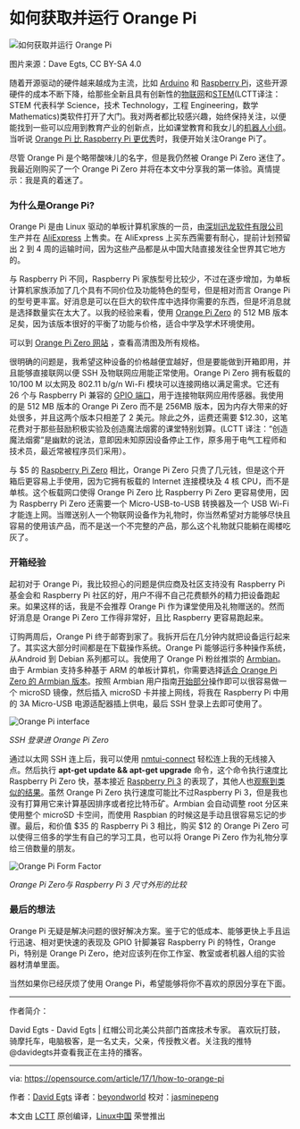 
如何获取并运行 Orange Pi
===========================

 ![如何获取并运行 Orange Pi](https://opensource.com/sites/default/files/styles/image-full-size/public/images/life/the_orange_pi_zero.jpg?itok=00T8KODN "How to get up and running with sweet Orange Pi") 

图片来源：Dave Egts, CC BY-SA 4.0

随着开源驱动的硬件越来越成为主流，比如 [Arduino][2] 和 [Raspberry Pi][3]，这些开源硬件的成本不断下降，给那些全新且具有创新性的[物联网][4]和[STEM][5](LCTT译注：STEM 代表科学 Science，技术 Technology，工程 Engineering，数学 Mathematics)类软件打开了大门。我对两者都比较感兴趣，始终保持关注，以便能找到一些可以应用到教育产业的创新点，比如课堂教育和我女儿的[机器人小组][6]。当听说 [Orange Pi 比 Raspberry Pi 更优秀][7]时，我便开始关注Orange Pi了。

尽管 Orange Pi 是个略带酸味儿的名字，但是我仍然被 Orange Pi Zero 迷住了。我最近刚购买了一个 Orange Pi Zero 并将在本文中分享我的第一体验。真情提示：我是真的着迷了。

### 为什么是Orange Pi?

Orange Pi 是由 Linux 驱动的单板计算机家族的一员，由[深圳迅龙软件有限公司][8]生产并在 [AliExpress][9] 上售卖。在 AliExpress 上买东西需要有耐心，提前计划预留出 2 到 4 周的运输时间，因为这些产品都是从中国大陆直接发往全世界其它地方的。

与 Raspberry Pi 不同，Raspberry Pi 家族型号比较少，不过在逐步增加，为单板计算机家族添加了几个具有不同价位及功能特色的型号，但是相对而言 Orange Pi 的型号更丰富。好消息是可以在巨大的软件库中选择你需要的东西，但是坏消息就是选择数量实在太大了。以我的经验来看，使用 [Orange Pi Zero][10] 的 512 MB 版本足矣，因为该版本很好的平衡了功能与价格，适合中学及学术环境使用。

可以到 [Orange Pi Zero 网站][11] ，查看高清图及所有规格。

很明确的问题是，我希望这种设备的价格越便宜越好，但是要能做到开箱即用，并且能够直接联网以便 SSH 及物联网应用能正常使用。Orange Pi Zero 拥有板载的10/100 M 以太网及 802.11 b/g/n Wi-Fi 模块可以连接网络以满足需求。它还有 26 个与 Raspberry Pi 兼容的 [GPIO 端口][12]，用于连接物联网应用传感器。我使用的是 512 MB 版本的 Orange Pi Zero 而不是 256MB 版本，因为内存大带来的好处很多，并且这两个版本只相差了 2 美元。除此之外，运费还需要 $12.30，这笔花费对于那些鼓励积极实验及创造魔法烟雾的课堂特别划算。(LCTT 译注：“创造魔法烟雾”是幽默的说法，意即因未知原因设备停止工作，原多用于电气工程师和技术员，最近常被程序员们采用）。

与 $5 的 [Raspberry Pi Zero][14] 相比，Orange Pi Zero 只贵了几元钱，但是这个开箱后更容易上手使用，因为它拥有板载的 Internet 连接模块及 4 核 CPU，而不是单核。这个板载网口使得 Orange Pi Zero 比 Raspberry Pi Zero 更容易使用，因为 Raspberry Pi Zero 还需要一个 Micro-USB-to-USB 转换器及一个 USB Wi-Fi 才能连上网。当赠送别人一个物联网设备作为礼物时，你当然希望对方能够尽快且容易的使用该产品，而不是送一个不完整的产品，那么这个礼物就只能躺在阁楼吃灰了。

### 开箱经验

起初对于 Orange Pi，我比较担心的问题是供应商及社区支持没有 Raspberry Pi 基金会和 Raspberry Pi 社区的好，用户不得不自己花费额外的精力把设备跑起来。如果这样的话，我是不会推荐 Orange Pi 作为课堂使用及礼物赠送的。然而好消息是 Orange Pi Zero 工作得非常好，且比 Raspberry 更容易跑起来。

订购两周后，Orange Pi 终于邮寄到家了。我拆开后在几分钟内就把设备运行起来了。其实这大部分时间都是在下载操作系统。Orange Pi 能够运行多种操作系统，从Android 到 Debian 系列都可以。我使用了 Orange Pi 粉丝推崇的 [Armbian][15]。由于 Armbian 支持多种基于 ARM 的单板计算机，你需要选择[适合 Orange Pi Zero 的 Armbian 版本][16]。按照 Armbian 用户指南[开始部分][17]操作即可以很容易做一个 microSD 镜像，然后插入 microSD 卡并接上网线，将我在 Raspberry Pi 中用的 3A Micro-USB 电源适配器插上供电，最后 SSH 登录上去即可使用了。

 ![Orange Pi interface](https://opensource.com/sites/default/files/orange_pi_screen_shot.png "Orange Pi interface") 

*SSH 登录进 Orange Pi Zero*

通过以太网 SSH 连上后，我可以使用 [nmtui-connect][18] 轻松连上我的无线接入点。然后执行 **apt-get update && apt-get upgrade** 命令，这个命令执行速度比 Raspberry Pi Zero 快，基本接近 [Raspberry Pi 3][19] 的表现了，其他人也[观察到类似的结果][20]。虽然 Orange Pi Zero 执行速度可能比不过Raspberry Pi 3，但是我也没有打算用它来计算基因排序或者挖比特币矿。Armbian 会自动调整 root 分区来使用整个 microSD 卡空间，而使用 Raspbian 的时候这是手动且很容易忘记的步骤。最后，和价值 $35 的 Raspberry Pi 3 相比，购买 $12 的 Orange Pi Zero 可以使得三倍多的学生有自己的学习工具，也可以将 Orange Pi Zero 作为礼物分享给三倍数量的朋友。

 ![Orange Pi Form Factor](https://opensource.com/sites/default/files/the_orange_pi_zero_form_factor.jpg "Orange Pi Form Factor") 

*Orange Pi Zero与 Raspberry Pi 3 尺寸外形的比较*

### 最后的想法

Orange Pi 无疑是解决问题的很好解决方案。鉴于它的低成本、能够更快上手且运行迅速、相对更快速的表现及 GPIO 针脚兼容 Raspberry Pi 的特性，Orange Pi，特别是 Orange Pi Zero，绝对应该列在你工作室、教室或者机器人组的实验器材清单里面。

当然如果你已经厌烦了使用 Orange Pi，希望能够将你不喜欢的原因分享在下面。

--------------------------------------------------------------------------------

作者简介：

David Egts - David Egts | 红帽公司北美公共部门首席技术专家。 喜欢玩打鼓，骑摩托车，电脑极客，是一名丈夫，父亲，传授教义者。关注我的推特 @davidegts并查看我正在主持的播客。

--------------------------------------------------------------------------------

via: https://opensource.com/article/17/1/how-to-orange-pi

作者：[David Egts][a]
译者：[beyondworld](https://github.com/beyondworld)
校对：[jasminepeng](https://github.com/jasminepeng)

本文由 [LCTT](https://github.com/LCTT/TranslateProject) 原创编译，[Linux中国](https://linux.cn/) 荣誉推出

[a]:https://opensource.com/users/daveegts
[1]:https://opensource.com/article/17/1/how-to-orange-pi?rate=ZJsifrA90bn7TAU6NWgsxdYtRQjRhq5n7NiPZD8876M
[2]:https://en.wikipedia.org/wiki/Arduino
[3]:https://en.wikipedia.org/wiki/Raspberry_Pi
[4]:https://en.wikipedia.org/wiki/Internet_of_things
[5]:https://en.wikipedia.org/wiki/Science,_technology,_engineering,_and_mathematics
[6]:https://opensource.com/education/14/3/fighting-unicorns-robotics-team
[7]:http://sprtechuk.blogspot.com/2015/09/15-computer-orange-pi-pc-is-powerful.html
[8]:http://www.xunlong.tv/
[9]:https://www.aliexpress.com/store/1553371
[10]:http://www.orangepi.org/orangepizero/
[11]:http://www.orangepi.org/orangepizero/
[12]:http://linux-sunxi.org/Xunlong_Orange_Pi_Zero#Expansion_Port
[13]:https://en.wikipedia.org/wiki/Magic_smoke
[14]:https://www.raspberrypi.org/products/pi-zero/
[15]:https://www.armbian.com/
[16]:https://www.armbian.com/orange-pi-zero/
[17]:https://docs.armbian.com/User-Guide_Getting-Started/
[18]:https://access.redhat.com/documentation/en-US/Red_Hat_Enterprise_Linux/7/html/Networking_Guide/sec-Networking_Config_Using_nmtui.html
[19]:https://www.raspberrypi.org/products/raspberry-pi-3-model-b/
[20]:https://openbenchmarking.org/result/1612154-TA-1603058GA04,1612151-MICK-MICKMAK70,1612095-TA-1603058GA97,1612095-TA-1603058GA50
[21]:https://opensource.com/user/24799/feed
[22]:https://opensource.com/article/17/1/how-to-orange-pi#comments
[23]:https://opensource.com/users/daveegts
